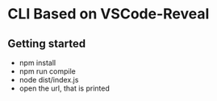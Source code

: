 # CLI Based on VSCode-Reveal

## Getting started

- npm install
- npm run compile
- node dist/index.js
- open the url, that is printed
